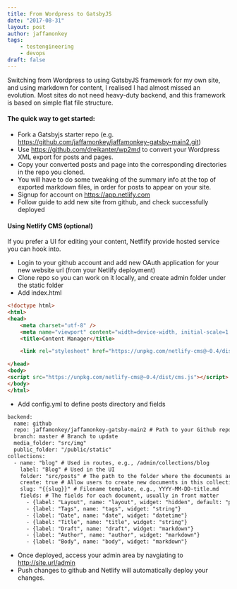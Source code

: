 ```yaml
---
title: From Wordpress to GatsbyJS
date: "2017-08-31"
layout: post
author: jaffamonkey
tags:
    - testengineering
    - devops
draft: false
---
```


Switching from Wordpress to using GatsbyJS framework for my own site, and using markdown for content, I realised I had almost missed an evolution. Most sites do not need heavy-duty backend, and this framework is based on simple flat file structure.

#### The quick way to get started:

* Fork a Gatsbyjs starter repo (e.g. https://github.com/jaffamonkey/jaffamonkey-gatsby-main2.git)
* Use https://github.com/dreikanter/wp2md to convert your Wordpress XML export for posts and pages.
* Copy your converted posts and page into the corresponding directories in the repo you cloned.
* You will have to do some tweaking of the summary info at the top of exported markdown files, in order for posts to appear on your site.
* Signup for account on https://app.netlify.com
* Follow guide to add new site from github, and check successfully deployed

#### Using Netlify CMS (optional)

If you prefer a UI for editing your content, Netflify provide hosted service you can hook into.

* Login to your github account and add new OAuth application for your new website url (from your Netlify deployment)
* Clone repo so you can work on it locally, and create admin folder under the static folder
* Add index.html

``` html
<!doctype html>
<html>
<head>
    <meta charset="utf-8" />
    <meta name="viewport" content="width=device-width, initial-scale=1.0" />
    <title>Content Manager</title>

    <link rel="stylesheet" href="https://unpkg.com/netlify-cms@~0.4/dist/cms.css" />

</head>
<body>
<script src="https://unpkg.com/netlify-cms@~0.4/dist/cms.js"></script>
</body>
</html>
```
* Add config.yml to define posts directory and fields
``` html
backend:
  name: github
  repo: jaffamonkey/jaffamonkey-gatsby-main2 # Path to your Github repository
  branch: master # Branch to update
  media_folder: "src/img"
  public_folder: "/public/static"
collections:
  - name: "blog" # Used in routes, e.g., /admin/collections/blog
    label: "Blog" # Used in the UI
    folder: "src/posts" # The path to the folder where the documents are stored
    create: true # Allow users to create new documents in this collection
    slug: "{{slug}}" # Filename template, e.g., YYYY-MM-DD-title.md
    fields: # The fields for each document, usually in front matter
      - {label: "Layout", name: "layout", widget: "hidden", default: "post"}
      - {label: "Tags", name: "tags", widget: "string"}
      - {label: "Date", name: "date", widget: "datetime"}
      - {label: "Title", name: "title", widget: "string"}
      - {label: "Draft", name: "draft", widget: "markdown"}
      - {label: "Author", name: "author", widget: "markdown"}
      - {label: "Body", name: "body", widget: "markdown"}
```
* Once deployed, access your admin area by navgiating to http://site.url/admin
* Push changes to github and Netlify will automatically deploy your changes.